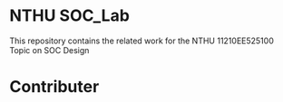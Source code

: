 # NTHU SOC_Lab
This repository contains the related work for the NTHU 11210EE525100 Topic on SOC Design

# Contributer
[*]: 張育碩<(https://github.com/SamChang03)> 
